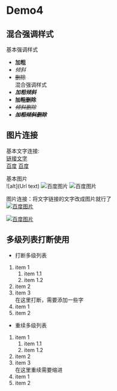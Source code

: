 # Demo4
## 混合强调样式

基本强调样式
- **加粗**
- *倾斜*
- ~~删除~~  
混合强调样式
- ***加粗倾斜***
- **~~加粗删除~~**
- *~~倾斜删除~~*
- ***~~加粗倾斜删除~~***

## 图片连接

基本文字连接:  
    [链接文字](Url)  
[百度](https://www.baidu.com)
[百度][baidu]

基本图片  
    ![alt](Url text)
![百度图片](https://www.baidu.com/img/bd_logo1.png  "百度网站")
![百度图片][baiduImg]

图片连接：将文字链接的文字改成图片就行了  
[![百度图片](https://www.baidu.com/img/bd_logo1.png  "百度网站")](https://www.baidu.com)

[![百度图片][baiduImg]][baidu]

[baidu]: https://www.baidu.com
[baiduImg]: https://www.baidu.com/img/bd_logo1.png "百度网站"

## 多级列表打断使用
- 打断多级列表
1. item 1  
    1. item 1.1  
    2. item 1.2  
2. item 2  
3. item 3  
在这里打断，需要添加一些字
1. item 1  
2. item 2

- 重续多级列表
1. item 1  
    1. item 1.1  
    2. item 1.2  
2. item 2  
3. item 3  
    在这里重续需要缩进
1. item 1  
2. item 2




